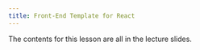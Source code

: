 ```yaml
---
title: Front-End Template for React
---
```


The contents for this lesson are all in the lecture slides.

